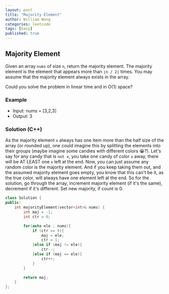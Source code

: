 ```yaml
---
layout: post
title: "Majority Element"
author: William Wong
categories: leetcode
tags: [Easy]
published: true
---
```


## Majority Element
Given an array `nums` of size `n`, return the majority element.
The majority element is the element that appears more than `⌊n / 2⌋` times. You may assume that the majority element always exists in the array.

Could you solve the problem in linear time and in O(1) space?

### Example
- Input: nums = [3,2,3]
- Output: 3

### Solution (C++)
As the majority element `x` always has one item more than the half size of the array (or rounded up), one could imagine this by splitting the elements into 
their groups (maybe imagine some candies with different colors :sob:?).
Let's say for any candy that is `not x`, you take one candy of color `x` away, there will be AT LEAST one `x` left at the end.
Now, you can just assume any random color is the majority element. And if you keep taking them out, and the assumed majority element goes empty,
you know that this can't be it, as the true color, will always have one element left at the end. 
So for the solution, go through the array, increment majority element (if it's the same), decrement if it's different. Set new majority, if count is 0.

```c++
class Solution {
public:
    int majorityElement(vector<int>& nums) {
        int maj = -1;
        int ctr = 0;

        for(auto ele : nums){
            if (ctr == 0){
                maj = ele;
                ctr = 1;
            }else if (maj != ele){
                ctr--;
            }else if (maj == ele){
                ctr++;
            }
        }

        return maj;
    }
};
```
